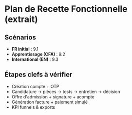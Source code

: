 # Plan de Recette Fonctionnelle (extrait)

## Scénarios
- **FR initial** : 9.1
- **Apprentissage (CFA)** : 9.2
- **International (EN)** : 9.3

## Étapes clefs à vérifier
- Création compte + OTP
- Candidature → pièces → tests → entretien → décision
- Offre d'admission + signature + acompte
- Génération facture + paiement simulé
- KPI funnels & exports

